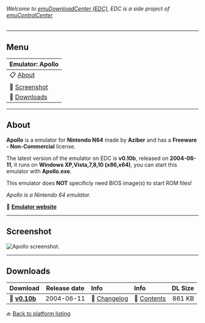 ###### Welcome to [emuDownloadCenter (EDC)](https://github.com/PhoenixInteractiveNL/emuDownloadCenter/wiki/), EDC is a side project of [emuControlCenter](https://github.com/PhoenixInteractiveNL/emuControlCenter/wiki/)
***
## Menu
| **Emulator: Apollo** |
|:---------|
| :clipboard: [About](#about) |
| :sunrise: [Screenshot](#screenshot) |
| :floppy_disk: [Downloads](#downloads) |
***
## About
**Apollo** is a emulator for **Nintendo N64** made by **Aziber** and has a **Freeware - Non-Commercial** license.

The latest version of the emulator on EDC is **v0.10b**, released on **2004-06-11**, it runs on **Windows XP,Vista,7,8,10 (x86,x64)**, you can start this emulator with **Apollo.exe**.

This emulator does **NOT** specificly need BIOS image(s) to start ROM files!

_Apollo is a Nintendo 64 emulator._

:link: [**Emulator website**](http://www.apollo64.com/indexn.htm)
***
## Screenshot
![](https://raw.githubusercontent.com/PhoenixInteractiveNL/emuDownloadCenter/master/hooks/apollo/screen.jpg "Apollo screenshot.")
***
## Downloads
| Download | Release date  | Info       | Info       | DL Size    |
|:---------|:-------------:|:-----------|:-----------|-----------:|
| :floppy_disk: [**v0.10b**](https://github.com/PhoenixInteractiveNL/edc-repo0004/raw/master/apollo/0.10b.7z) | 2004-06-11 | :page_facing_up: [Changelog](https://github.com/PhoenixInteractiveNL/edc-repo0004/blob/master/apollo/0.10b_changelog.txt) | :mag_right: [Contents](https://github.com/PhoenixInteractiveNL/edc-repo0004/blob/master/apollo/0.10b_contents.txt) | 861 KB |

:back: [Back to platform listing](https://github.com/PhoenixInteractiveNL/emuDownloadCenter/wiki/EDC-Platform-List)

